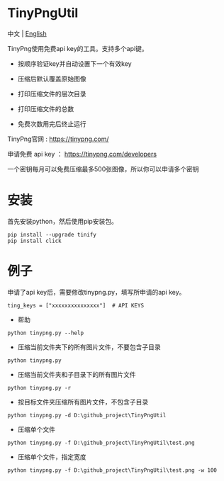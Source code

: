 # TinyPngUtil
中文 | [English](https://github.com/zhllineme/TinyPngUtil/README.md) 

TinyPng使用免费api key的工具。支持多个api键。

- 按顺序验证key并自动设置下一个有效key

- 压缩后默认覆盖原始图像

- 打印压缩文件的层次目录

- 打印压缩文件的总数

- 免费次数用完后终止运行

TinyPng官网 : https://tinypng.com/

申请免费 api key ： https://tinypng.com/developers

一个密钥每月可以免费压缩最多500张图像，所以你可以申请多个密钥

# 安装

首先安装python，然后使用pip安装包。

```
pip install --upgrade tinify
pip install click
```

# 例子

申请了api key后，需要修改tinypng.py，填写所申请的api key。

```
ting_keys = ["xxxxxxxxxxxxxxx"]  # API KEYS
```



- 帮助

```
python tinypng.py --help
```



- 压缩当前文件夹下的所有图片文件，不要包含子目录

```
python tinypng.py
```



- 压缩当前文件夹和子目录下的所有图片文件

```
python tinypng.py -r
```



- 按目标文件夹压缩所有图片文件，不包含子目录

```
python tinypng.py -d D:\github_project\TinyPngUtil
```



- 压缩单个文件

```
python tinypng.py -f D:\github_project\TinyPngUtil\test.png
```



- 压缩单个文件，指定宽度

```
python tinypng.py -f D:\github_project\TinyPngUtil\test.png -w 100
```

